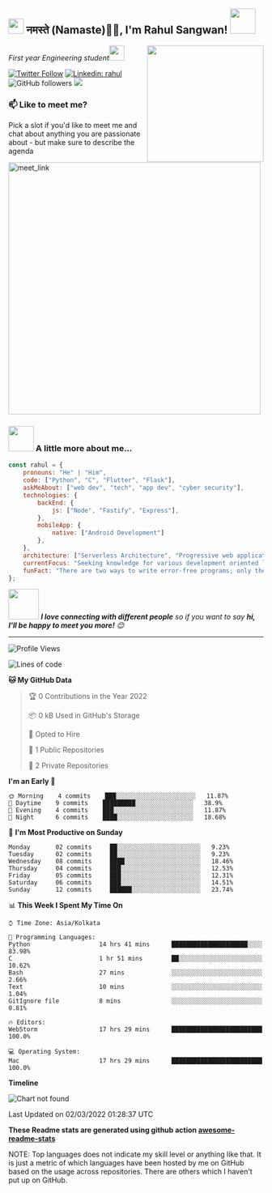 <h2><img src="https://emojis.slackmojis.com/emojis/images/1531849430/4246/blob-sunglasses.gif?1531849430" width="30"/> नमस्ते (Namaste)🙏🏻, I'm Rahul Sangwan! <img src="https://media.giphy.com/media/12oufCB0MyZ1Go/giphy.gif" width="50"></h2>
<img align='right' src="https://media.giphy.com/media/M9gbBd9nbDrOTu1Mqx/giphy.gif" width="230">
<p><em>First year Engineering student</a><img src="https://media.giphy.com/media/WUlplcMpOCEmTGBtBW/giphy.gif" width="30"> 
</em></p>

[![Twitter Follow](https://img.shields.io/twitter/follow/sangwan_24?label=Follow)](https://twitter.com/intent/follow?screen_name=sangwan_24)
[![Linkedin: rahul](https://img.shields.io/badge/-rahul-blue?style=flat-square&logo=Linkedin&logoColor=white&link=https://www.linkedin.com/in/rahul-sangwan-1a7097230)](https://www.linkedin.com/in/rahul-sangwan-1a7097230/)
![GitHub followers](https://img.shields.io/github/followers/rahul7128?label=Follow&style=social)
![](https://visitor-badge.glitch.me/badge?page_id=rahul7128.rahul7128)

### 📫 Like to meet me?

Pick a slot if you'd like to meet me and chat about anything you are passionate about - but make sure to describe the agenda

<a href="https://calendly.com/rahul7128/30min" target="_blank"><img width="498" alt="meet_link" src="https://user-images.githubusercontent.com/15426564/144297439-f530f383-e73e-41e0-9914-a9b7d3f432e5.png"></a>


### <img src="https://media.giphy.com/media/VgCDAzcKvsR6OM0uWg/giphy.gif" width="50"> A little more about me...  

```javascript
const rahul = {
    pronouns: "He" | "Him",
    code: ["Python", "C", "Flutter", "Flask"],
    askMeAbout: ["web dev", "tech", "app dev", "cyber security"],
    technologies: {
        backEnd: {
            js: ["Node", "Fastify", "Express"],
        },
        mobileApp: {
            native: ["Android Development"]
        },
    },
    architecture: ["Serverless Architecture", "Progressive web applications", "Single page applications"],
    currentFocus: "Seeking knowledge for various development oriented languages",
    funFact: "There are two ways to write error-free programs; only the third one works"
};
```

<img src="https://media.giphy.com/media/LnQjpWaON8nhr21vNW/giphy.gif" width="60"> <em><b>I love connecting with different people</b> so if you want to say <b>hi, I'll be happy to meet you more!</b> 😊</em>

---
<!--START_SECTION:waka-->
![Profile Views](http://img.shields.io/badge/Profile%20Views-1678-blue)

![Lines of code](https://img.shields.io/badge/From%20Hello%20World%20I%27ve%20Written-1%20Million%20lines%20of%20code-blue)

**🐱 My GitHub Data** 

> 🏆 0 Contributions in the Year 2022
 > 
> 📦 0 kB Used in GitHub's Storage 
 > 
> 💼 Opted to Hire
 > 
> 📜 1 Public Repositories 
 > 
> 🔑 2 Private Repositories  
 > 
**I'm an Early 🐤** 

```text
🌞 Morning    4 commits    ███░░░░░░░░░░░░░░░░░░░░░░   11.87% 
🌆 Daytime    9 commits    █████████░░░░░░░░░░░░░░░░   38.9% 
🌃 Evening    4 commits    ███░░░░░░░░░░░░░░░░░░░░░░   11.87% 
🌙 Night      6 commits    ████░░░░░░░░░░░░░░░░░░░░░   18.68%

```
📅 **I'm Most Productive on Sunday** 

```text
Monday       02 commits     ██░░░░░░░░░░░░░░░░░░░░░░░   9.23% 
Tuesday      02 commits     ██░░░░░░░░░░░░░░░░░░░░░░░   9.23% 
Wednesday    08 commits     ████░░░░░░░░░░░░░░░░░░░░░   18.46% 
Thursday     04 commits     ███░░░░░░░░░░░░░░░░░░░░░░   12.53% 
Friday       05 commits     ███░░░░░░░░░░░░░░░░░░░░░░   12.31% 
Saturday     06 commits     ███░░░░░░░░░░░░░░░░░░░░░░   14.51% 
Sunday       12 commits     ██████░░░░░░░░░░░░░░░░░░░   23.74%

```


📊 **This Week I Spent My Time On** 

```text
⌚︎ Time Zone: Asia/Kolkata

💬 Programming Languages: 
Python                   14 hrs 41 mins      █████████████████████░░░░   83.98% 
C                        1 hr 51 mins        ██░░░░░░░░░░░░░░░░░░░░░░░   10.62% 
Bash                     27 mins             ░░░░░░░░░░░░░░░░░░░░░░░░░   2.66% 
Text                     10 mins             ░░░░░░░░░░░░░░░░░░░░░░░░░   1.04% 
GitIgnore file           8 mins              ░░░░░░░░░░░░░░░░░░░░░░░░░   0.81%

🔥 Editors: 
WebStorm                 17 hrs 29 mins      █████████████████████████   100.0%

💻 Operating System: 
Mac                      17 hrs 29 mins      █████████████████████████   100.0%

```



**Timeline**

![Chart not found](https://raw.githubusercontent.com/anmol098/anmol098/master/charts/bar_graph.png) 


 Last Updated on 02/03/2022 01:28:37 UTC
<!--END_SECTION:waka-->

**These Readme stats are generated using github action [awesome-readme-stats](https://github.com/anmol098/waka-readme-stats)**

NOTE: Top languages does not indicate my skill level or anything like that. It is just a metric of which languages have been hosted by me on GitHub based on the usage across repositories. There are others which I haven't put up on GitHub.

